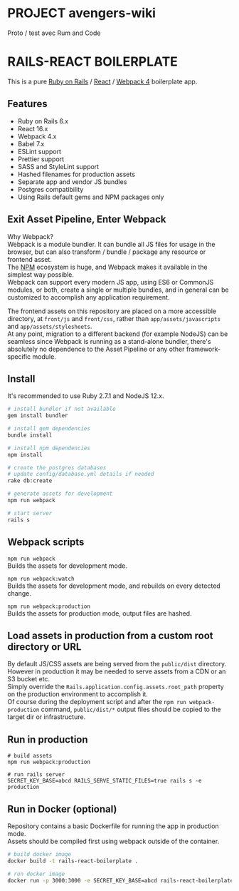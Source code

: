 # PROJECT avengers-wiki
Proto / test avec Rum and Code


# RAILS-REACT BOILERPLATE

This is a pure [Ruby on Rails](http://rubyonrails.org/) / [React](https://facebook.github.io/react/) / [Webpack 4](https://webpack.js.org/) boilerplate app.

## Features

- Ruby on Rails 6.x
- React 16.x
- Webpack 4.x
- Babel 7.x
- ESLint support
- Prettier support
- SASS and StyleLint support
- Hashed filenames for production assets
- Separate app and vendor JS bundles
- Postgres compatibility
- Using Rails default gems and NPM packages only

## Exit Asset Pipeline, Enter Webpack

Why Webpack?  
Webpack is a module bundler. It can bundle all JS files for usage in the browser, but can also transform / bundle / package any resource or frontend asset.  
The [NPM](https://www.npmjs.com/) ecosystem is huge, and Webpack makes it available in the simplest way possible.  
Webpack can support every modern JS app, using ES6 or CommonJS modules, or both, create a single or multiple bundles, and in general can be customized to accomplish any application requirement.

The frontend assets on this repository are placed on a more accessible directory, at `front/js` and `front/css`, rather than `app/assets/javascripts` and `app/assets/stylesheets`.  
At any point, migration to a different backend (for example NodeJS) can be seamless since Webpack is running as a stand-alone bundler, there's absolutely no dependence to the Asset Pipeline or any other framework-specific module.

## Install

It's recommended to use Ruby 2.7.1 and NodeJS 12.x.

```sh
# install bundler if not available
gem install bundler

# install gem dependencies
bundle install

# install npm dependencies
npm install

# create the postgres databases
# update config/database.yml details if needed
rake db:create

# generate assets for development
npm run webpack

# start server
rails s
```

## Webpack scripts

`npm run webpack`  
Builds the assets for development mode.

`npm run webpack:watch`  
Builds the assets for development mode, and rebuilds on every detected change.

`npm run webpack:production`  
Builds the assets for production mode, output files are hashed.

## Load assets in production from a custom root directory or URL

By default JS/CSS assets are being served from the `public/dist` directory. However in production it may be needed to serve assets from a CDN or an S3 bucket etc.  
Simply override the `Rails.application.config.assets.root_path` property on the production environment to accomplish it.  
Of course during the deployment script and after the `npm run webpack-production` command, `public/dist/*` output files should be copied to the target dir or infrastructure.

## Run in production

```
# build assets
npm run webpack:production

# run rails server
SECRET_KEY_BASE=abcd RAILS_SERVE_STATIC_FILES=true rails s -e production
```

## Run in Docker (optional)

Repository contains a basic Dockerfile for running the app in production mode.  
Assets should be compiled first using webpack outside of the container.

```sh
# build docker image
docker build -t rails-react-boilerplate .

# run docker image
docker run -p 3000:3000 -e SECRET_KEY_BASE=abcd rails-react-boilerplate
```
